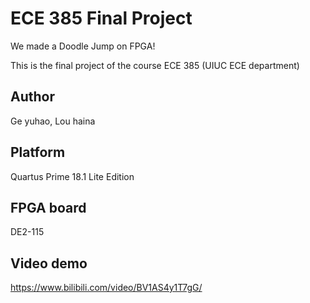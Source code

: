 # ECE 385 Final Project
We made a Doodle Jump on FPGA! 

This is the final project of the course ECE 385 (UIUC ECE department)

## Author
Ge yuhao, Lou haina

## Platform
Quartus Prime 18.1 Lite Edition

## FPGA board
DE2-115

## Video demo
https://www.bilibili.com/video/BV1AS4y1T7gG/

